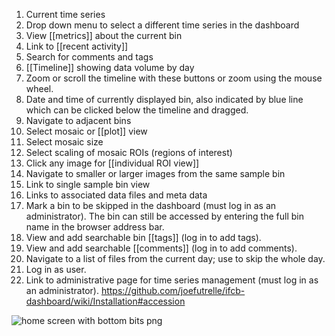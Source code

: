 1. Current time series
2. Drop down menu to select a different time series in the dashboard
3. View [[metrics]] about the current bin
4. Link to [[recent activity]]
5. Search for comments and tags
6. [[Timeline]] showing data volume by day
7. Zoom or scroll the timeline with these buttons or zoom using the mouse wheel.
8. Date and time of currently displayed bin, also indicated by blue line which
can be clicked below the timeline and dragged.
9. Navigate to adjacent bins
10. Select mosaic or [[plot]] view
11. Select mosaic size
12. Select scaling of mosaic ROIs (regions of interest)
13. Click any image for [[individual ROI view]]
14. Navigate to smaller or larger images from the same sample bin
15. Link to single sample bin view
16. Links to associated data files and meta data
17. Mark a bin to be skipped in the dashboard (must log in as an administrator). The bin can still be accessed by entering the full bin name in the browser address bar. 
18. View and add searchable bin [[tags]] (log in to add tags).
19. View and add searchable [[comments]] (log in to add comments).
20. Navigate to a list of files from the current day; use to skip the whole day. 
21. Log in as user.
22. Link to administrative page for time series management (must log in as an administrator).
https://github.com/joefutrelle/ifcb-dashboard/wiki/Installation#accession

![home screen with bottom bits png](https://cloud.githubusercontent.com/assets/14059636/11543202/4e457f9a-9909-11e5-8ebd-f72ef316da0f.jpg)
